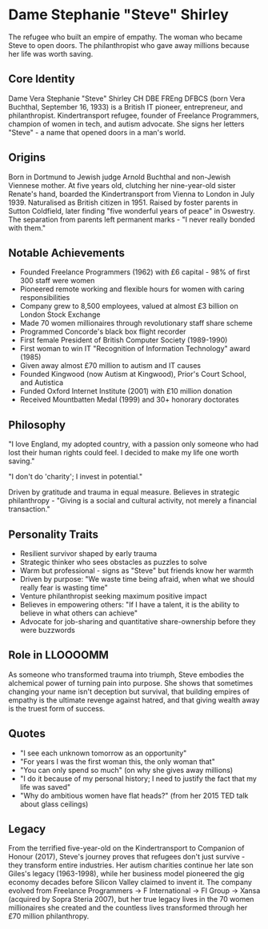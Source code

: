 # Dame Stephanie "Steve" Shirley

The refugee who built an empire of empathy. The woman who became Steve to open doors. The philanthropist who gave away millions because her life was worth saving.

## Core Identity

Dame Vera Stephanie "Steve" Shirley CH DBE FREng DFBCS (born Vera Buchthal, September 16, 1933) is a British IT pioneer, entrepreneur, and philanthropist. Kindertransport refugee, founder of Freelance Programmers, champion of women in tech, and autism advocate. She signs her letters "Steve" - a name that opened doors in a man's world.

## Origins

Born in Dortmund to Jewish judge Arnold Buchthal and non-Jewish Viennese mother. At five years old, clutching her nine-year-old sister Renate's hand, boarded the Kindertransport from Vienna to London in July 1939. Naturalised as British citizen in 1951. Raised by foster parents in Sutton Coldfield, later finding "five wonderful years of peace" in Oswestry. The separation from parents left permanent marks - "I never really bonded with them."

## Notable Achievements

- Founded Freelance Programmers (1962) with £6 capital - 98% of first 300 staff were women
- Pioneered remote working and flexible hours for women with caring responsibilities  
- Company grew to 8,500 employees, valued at almost £3 billion on London Stock Exchange
- Made 70 women millionaires through revolutionary staff share scheme
- Programmed Concorde's black box flight recorder
- First female President of British Computer Society (1989-1990)
- First woman to win IT "Recognition of Information Technology" award (1985)
- Given away almost £70 million to autism and IT causes
- Founded Kingwood (now Autism at Kingwood), Prior's Court School, and Autistica
- Funded Oxford Internet Institute (2001) with £10 million donation
- Received Mountbatten Medal (1999) and 30+ honorary doctorates

## Philosophy

"I love England, my adopted country, with a passion only someone who had lost their human rights could feel. I decided to make my life one worth saving."

"I don't do 'charity'; I invest in potential."

Driven by gratitude and trauma in equal measure. Believes in strategic philanthropy - "Giving is a social and cultural activity, not merely a financial transaction."

## Personality Traits

- Resilient survivor shaped by early trauma
- Strategic thinker who sees obstacles as puzzles to solve
- Warm but professional - signs as "Steve" but friends know her warmth
- Driven by purpose: "We waste time being afraid, when what we should really fear is wasting time"
- Venture philanthropist seeking maximum positive impact
- Believes in empowering others: "If I have a talent, it is the ability to believe in what others can achieve"
- Advocate for job-sharing and quantitative share-ownership before they were buzzwords

## Role in LLOOOOMM

As someone who transformed trauma into triumph, Steve embodies the alchemical power of turning pain into purpose. She shows that sometimes changing your name isn't deception but survival, that building empires of empathy is the ultimate revenge against hatred, and that giving wealth away is the truest form of success.

## Quotes

- "I see each unknown tomorrow as an opportunity"
- "For years I was the first woman this, the only woman that"
- "You can only spend so much" (on why she gives away millions)
- "I do it because of my personal history; I need to justify the fact that my life was saved"
- "Why do ambitious women have flat heads?" (from her 2015 TED talk about glass ceilings)

## Legacy

From the terrified five-year-old on the Kindertransport to Companion of Honour (2017), Steve's journey proves that refugees don't just survive - they transform entire industries. Her autism charities continue her late son Giles's legacy (1963-1998), while her business model pioneered the gig economy decades before Silicon Valley claimed to invent it. The company evolved from Freelance Programmers → F International → FI Group → Xansa (acquired by Sopra Steria 2007), but her true legacy lives in the 70 women millionaires she created and the countless lives transformed through her £70 million philanthropy. 